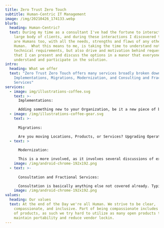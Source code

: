 ```yaml
---
title: Zero Trust Zero Touch
subtitle: Human-Centric IT Management
image: /img/20210426_174133.webp
blurb:
  heading: Human-Centric?
  text: During my time as a consultant I've had the fortune to interact with a
    large body of clients, and during these interactions I discovered that they
    are Humans too, with all the needs, strengths and flaws of any other
    Human.  What this means to me, is taking the time to understand not only the
    technical requirements, but also drive and motivation behind requests, so
    that I can present and discuss the options in a manor that everyone can
    understand and participate in the solution.
intro:
  heading: What we offer
  text: "Zero Trust Zero Touch offers many services broadly broken down into:
    Implementations, Migrations, Modernization, and Consulting and Fractional
    Services"
services:
  - image: img/illustrations-coffee.svg
    text: >-
      Implementations:

      Adding something new to your Organization, be it a new piece of business software, security appliance, or even spinning up a whole new office space.
  - image: /img/illustrations-coffee-gear.svg
    text: >-
      
      Migrations:

      Are you moving Locations, Products, or Services? Upgrading Operating systems? Changing cloud providers?
  - text: >
      
      Modernization:

      This is a more involved, as it involves several discussions of existing solutions, a few user, staff, and stakeholder interviews to discover the current State of the Organization, the Desired state, and existing pain points.  Once that data is collected we can work together to reduce the pain points, and move towards the Desired State.  Typically this involves automating things like new user setups, software deployments, enabling SSO to reduce the number of separate passwords required for internal services.
    image: /img/android-chrome-192x192.png
  - text: >-
      
      Consultation and Fractional Services:

      Consultation is basically anything else not covered already. Typically these would be initiative based, such as readying a cyber security plan, remediating insurance concerns, creating a patching or monitoring strategy.
    image: /img/android-chrome-192x192.png
values:
  heading: Our values
  text: At the end of the Day we're all Human. We strive to be clear,
    compassionate, and inclusive. Part of being compassionate includes selection
    of products, as such we try hard to utilize as many open products to
    maintain portability and reduce vendor lockin.
---
```

